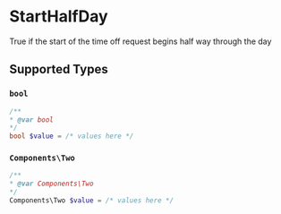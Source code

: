 # StartHalfDay

True if the start of the time off request begins half way through the day


## Supported Types

### `bool`

```php
/**
* @var bool
*/
bool $value = /* values here */
```

### `Components\Two`

```php
/**
* @var Components\Two
*/
Components\Two $value = /* values here */
```

